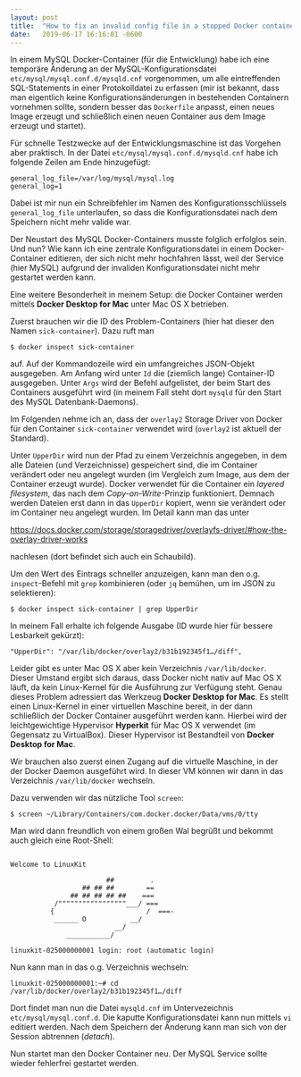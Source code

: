 ```yaml
---
layout: post
title:  "How to fix an invalid config file in a stopped Docker container (on Mac OS X)"
date:   2019-06-17 16:16:01 -0600
---
```


In einem MySQL Docker-Container (für die Entwicklung) habe ich eine temporäre Änderung an der 
MySQL-Konfigurationsdatei `etc/mysql/mysql.conf.d/mysqld.cnf` vorgenommen, um alle eintreffenden 
SQL-Statements in einer Protokolldatei zu erfassen (mir ist bekannt, dass man eigentlich
keine Konfigurationsänderungen in bestehenden Containern vornehmen sollte, sondern besser das
`Dockerfile` anpasst, einen neues Image erzeugt und schließlich einen neuen Container aus
dem Image erzeugt und startet).

Für schnelle Testzwecke auf der Entwicklungsmaschine ist das Vorgehen aber praktisch.
In der Datei `etc/mysql/mysql.conf.d/mysqld.cnf` habe ich folgende Zeilen am Ende hinzugefügt:

```
general_log_file=/var/log/mysql/mysql.log
general_log=1
```

Dabei ist mir nun ein Schreibfehler im Namen des Konfigurationsschlüssels `general_log_file` 
unterlaufen, so dass die Konfigurationsdatei nach dem Speichern nicht mehr valide war.

Der Neustart des MySQL Docker-Containers musste folglich erfolglos sein. Und nun? Wie kann
ich eine zentrale Konfigurationsdatei in einem Docker-Container editieren, der sich nicht
mehr hochfahren lässt, weil der Service (hier MySQL) aufgrund der invaliden Konfigurationsdatei
nicht mehr gestartet werden kann.

Eine weitere Besonderheit in meinem Setup: die Docker Container werden mittels **Docker Desktop for Mac**
unter Mac OS X betrieben.

Zuerst brauchen wir die ID des Problem-Containers (hier hat dieser den Namen `sick-container`). Dazu ruft man
```
$ docker inspect sick-container
```
auf. Auf der Kommandozeile wird ein umfangreiches JSON-Objekt ausgegeben. Am Anfang wird unter `Id` die
(ziemlich lange) Container-ID ausgegeben. Unter `Args` wird der Befehl aufgelistet, der beim Start des
Containers ausgeführt wird (in meinem Fall steht dort `mysqld` für den Start des MySQL Datenbank-Daemons).

Im Folgenden nehme ich an, dass der `overlay2` Storage Driver von Docker für den Container `sick-container`
verwendet wird (`overlay2` ist aktuell der Standard).

Unter `UpperDir` wird nun der Pfad zu einem Verzeichnis angegeben, in dem alle Dateien (und Verzeichnisse)
gespeichert sind, die im Container verändert oder neu angelegt wurden (im Vergleich zum Image, aus dem der
Container erzeugt wurde). Docker verwendet für die Container ein *layered filesystem*, das nach dem
*Copy-on-Write*-Prinzip funktioniert. Demnach werden Dateien erst dann in das `UpperDir` kopiert, wenn sie
verändert oder im Container neu angelegt wurden. Im Detail kann man das unter

https://docs.docker.com/storage/storagedriver/overlayfs-driver/#how-the-overlay-driver-works

nachlesen (dort befindet sich auch ein Schaubild).

Um den Wert des Eintrags schneller anzuzeigen, kann man den o.g. `inspect`-Befehl mit `grep` kombinieren
(oder `jq` bemühen, um im JSON zu selektieren):
```
$ docker inspect sick-container | grep UpperDir
```
In meinem Fall erhalte ich folgende Ausgabe (ID wurde hier für bessere Lesbarkeit gekürzt):
```
"UpperDir": "/var/lib/docker/overlay2/b31b192345f1…/diff",
```

Leider gibt es unter Mac OS X aber kein Verzeichnis `/var/lib/docker`. Dieser Umstand ergibt sich
daraus, dass Docker nicht nativ auf Mac OS X läuft, da kein Linux-Kernel für die Ausführung zur
Verfügung steht. Genau dieses Problem adressiert das Werkzeug **Docker Desktop for Mac**. Es stellt
einen Linux-Kernel in einer virtuellen Maschine bereit, in der dann schließlich der Docker Container
ausgeführt werden kann. Hierbei wird der leichtgewichtige Hypervisor **Hyperkit** für Mac OS X
verwendet (im Gegensatz zu VirtualBox). Dieser Hypervisor ist Bestandteil von **Docker Desktop for Mac**.

Wir brauchen also zuerst einen Zugang auf die virtuelle Maschine, in der der Docker Daemon ausgeführt wird.
In dieser VM können wir dann in das Verzeichnis `/var/lib/docker` wechseln.

Dazu verwenden wir das nützliche Tool `screen`:
```
$ screen ~/Library/Containers/com.docker.docker/Data/vms/0/tty
```

Man wird dann freundlich von einem großen Wal begrüßt und bekommt auch gleich eine Root-Shell:
```

Welcome to LinuxKit

                        ##         .
                  ## ## ##        ==
               ## ## ## ## ##    ===
           /"""""""""""""""""___/ ===
          {                       /  ===-
           ______ O           __/
                          __/
              ___________/

linuxkit-025000000001 login: root (automatic login)
```

Nun kann man in das o.g. Verzeichnis wechseln:
```
linuxkit-025000000001:~# cd /var/lib/docker/overlay2/b31b192345f1…/diff
```

Dort findet man nun die Datei `mysqld.cnf` im Untervezeichnis `etc/mysql/mysql.conf.d`.
Die kaputte Konfigurationsdatei kann nun mittels `vi` editiert werden. Nach dem 
Speichern der Änderung kann man sich von der Session abtrennen (*detach*).

Nun startet man den Docker Container neu. Der MySQL Service sollte wieder fehlerfrei
gestartet werden.
